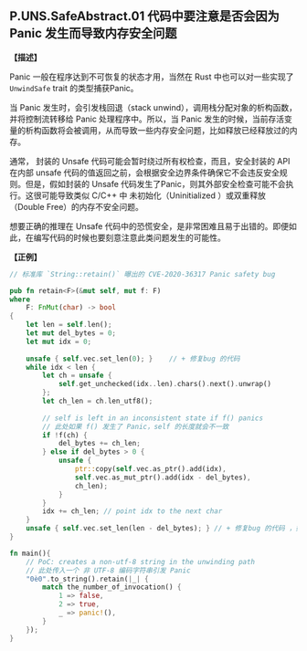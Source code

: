 ## P.UNS.SafeAbstract.01  代码中要注意是否会因为 Panic 发生而导致内存安全问题

**【描述】**

Panic 一般在程序达到不可恢复的状态才用，当然在 Rust 中也可以对一些实现了`UnwindSafe` trait 的类型捕获Panic。

当 Panic 发生时，会引发栈回退（stack unwind），调用栈分配对象的析构函数，并将控制流转移给 Panic 处理程序中。所以，当 Panic 发生的时候，当前存活变量的析构函数将会被调用，从而导致一些内存安全问题，比如释放已经释放过的内存。

通常， 封装的 Unsafe 代码可能会暂时绕过所有权检查，而且，安全封装的 API 在内部 unsafe 代码的值返回之前，会根据安全边界条件确保它不会违反安全规则。但是，假如封装的 Unsafe 代码发生了Panic，则其外部安全检查可能不会执行。这很可能导致类似 C/C++ 中 未初始化（Uninitialized ）或双重释放（Double Free）的内存不安全问题。

想要正确的推理在 Unsafe 代码中的恐慌安全，是非常困难且易于出错的。即便如此，在编写代码的时候也要刻意注意此类问题发生的可能性。

**【正例】**

```rust
// 标准库 `String::retain()` 曝出的 CVE-2020-36317 Panic safety bug

pub fn retain<F>(&mut self, mut f: F)
where 
    F: FnMut(char) -> bool
{
    let len = self.len();
    let mut del_bytes = 0;
 	let mut idx = 0;
 
    unsafe { self.vec.set_len(0); }    // + 修复bug 的代码
 	while idx < len {
 		let ch = unsafe {
  			self.get_unchecked(idx..len).chars().next().unwrap()
 		};
 		let ch_len = ch.len_utf8();
 
 		// self is left in an inconsistent state if f() panics
        // 此处如果 f() 发生了 Panic，self 的长度就会不一致
 		if !f(ch) {
 			del_bytes += ch_len;
 		} else if del_bytes > 0 {
 			unsafe {
 				ptr::copy(self.vec.as_ptr().add(idx),
 				self.vec.as_mut_ptr().add(idx - del_bytes),
 				ch_len);
 			}
 		}
 		idx += ch_len; // point idx to the next char
 	}
 	unsafe { self.vec.set_len(len - del_bytes); } // + 修复bug 的代码 ，如果 while 里发生 Panic，则将返回长度设置为 0 
}

fn main(){
    // PoC: creates a non-utf-8 string in the unwinding path
    // 此处传入一个 非 UTF-8 编码字符串引发 Panic
    "0è0".to_string().retain(|_| {
        match the_number_of_invocation() {
            1 => false,
            2 => true,
            _ => panic!(),
        }
    });
}
```
